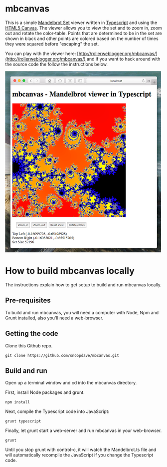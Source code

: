 # mbcanvas

This is a simple [Mandelbrot Set](https://en.wikipedia.org/wiki/Mandelbrot_set) viewer written in [Typescript](http://www.typescriptlang.org/Tutorial) and using the [HTML5 Canvas](http://www.w3.org/TR/2dcontext/). The viewer allows you to view the  set and to zoom in, zoom out and rotate the color-table. Points that are determined to be in the set are shown in black and other points are colored based on the number of times they were squared before "escaping" the set.

You can play with the viewer here: [http://rollerweblogger.org/mbcanvas/](http://rollerweblogger.org/mbcanvas/) and if you want to hack around with the source code the follow the instructions below.

![Screenshot](https://raw.githubusercontent.com/snoopdave/mbcanvas/master/screenshot.png)

# How to build mbcanvas locally

The instructions explain how to get setup to build and run mbcanvas locally.

## Pre-requisites

To build and run mbcanvas, you will need a computer with Node, Npm and Grunt installed, also you'll need a web-browser. 

## Getting the code

Clone this Github repo.

	git clone https://github.com/snoopdave/mbcanvas.git
	
## Build and run	
	
Open up a terminal window and cd into the mbcanvas directory. 

First, install Node packages and grunt.

	npm install
	
Next, compile the Typescript code into JavaScript:

	grunt typescript
	
Finally, let grunt start a web-server and run mbcanvas in your web-browser.

	grunt
	
Until you stop grunt with control-c, it will watch the Mandelbrot.ts file and will automatically recompile the JavaScript if you change the Typescript code.



